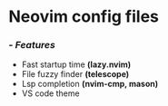 # Neovim config files
###  - *Features*
- Fast startup time **(lazy.nvim)**
- File fuzzy finder **(telescope)**
- Lsp completion **(nvim-cmp, mason)**
- VS code theme
